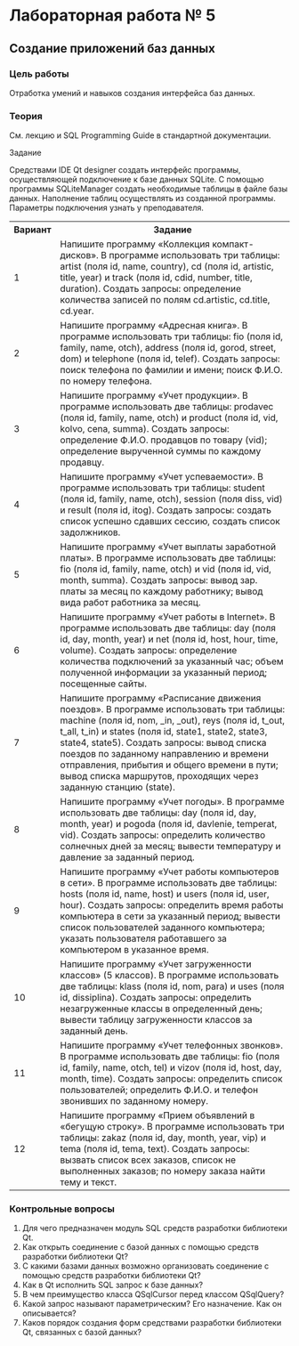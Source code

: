 # Лабораторная работа № 5

## Создание приложений баз данных

### Цель работы

Отработка умений и навыков создания интерфейса баз данных.

### Теория

См. лекцию и SQL Programming Guide в стандартной документации.

Задание

Средствами IDE Qt designer создать интерфейс программы, осуществляющей подключение к базе данных SQLite. С помощью программы SQLiteManager создать необходимые таблицы в файле базы данных. Наполнение таблиц осуществлять из созданной программы. Параметры подключения узнать у преподавателя.

<table>
    <tr>
        <th>Вариант</th>
        <th style="text-align: center;">Задание</th>
    </tr>
    <tr>
        <td>1</td>
        <td>Напишите программу «Коллекция компакт-дисков». В программе использовать три таблицы: artist (поля id, name, country), cd (поля id, artistic, title, year) и track (поля id, cdid, number, title, duration). Создать запросы: определение количества записей по полям cd.artistic, cd.title, cd.year.</td>
    </tr>
    <tr>
        <td>2</td>
        <td>Напишите программу «Адресная книга». В программе использовать три таблицы: fio (поля id, family, name, otch), address (поля id, gorod, street, dom) и telephone (поля id, telef). Создать запросы: поиск телефона по фамилии и имени; поиск Ф.И.О. по номеру телефона.</td>
    </tr>
    <tr>
        <td>3</td>
        <td>Напишите программу «Учет продукции». В программе использовать две таблицы: prodavec (поля id, family, name, otch) и product (поля id, vid, kolvo, cena, summa). Создать запросы: определение Ф.И.О. продавцов по товару (vid); определение вырученной суммы по каждому продавцу.</td>
    </tr>
    <tr>
        <td>4</td>
        <td>Напишите программу «Учет успеваемости». В программе использовать три таблицы: student (поля id, family, name, otch), session (поля diss, vid) и result (поля id, itog). Создать запросы: создать список успешно сдавших сессию, создать список задолжников.</td>
    </tr>
    <tr>
        <td>5</td>
        <td>Напишите программу «Учет выплаты заработной платы». В программе использовать две таблицы: fio (поля id, family, name, otch) и vid (поля id, vid, month, summa). Создать запросы: вывод зар. платы за месяц по каждому работнику; вывод вида работ работника за месяц.</td>
    </tr>
    <tr>
        <td>6</td>
        <td>Напишите программу «Учет работы в Internet». В программе использовать две таблицы: day (поля id, day, month, year) и net (поля id, host, hour, time, volume). Создать запросы: определение количества подключений за указанный час; объем полученной информации за указанный период; посещенные сайты.</td>
    </tr>
    <tr>
        <td>7</td>
        <td>Напишите программу «Расписание движения поездов». В программе использовать три таблицы: machine (поля id, nom, _in, _out), reys (поля id, t_out, t_all, t_in) и states (поля id, state1, state2, state3, state4, state5). Создать запросы: вывод списка поездов по заданному направлению и времени отправления, прибытия и общего времени в пути; вывод списка маршрутов, проходящих через заданную станцию (state).</td>
    </tr>
    <tr>
        <td>8</td>
        <td>Напишите программу «Учет погоды». В программе использовать две таблицы: day (поля id, day, month, year) и pogoda (поля id, davlenie, temperat, vid). Создать запросы: определить количество солнечных дней за месяц; вывести температуру и давление за заданный период.</td>
    </tr>
    <tr>
        <td>9</td>
        <td>Напишите программу «Учет работы компьютеров в сети». В программе использовать две таблицы: hosts (поля id, name, host) и users (поля id, user, hour). Создать запросы: определить время работы компьютера в сети за указанный период; вывести список пользователей заданного компьютера; указать пользователя работавшего за компьютером в указанное время.</td>
    </tr>
    <tr>
        <td>10</td>
        <td>Напишите программу «Учет загруженности классов» (5 классов). В программе использовать две таблицы: klass (поля id, nom, para) и uses (поля id, dissiplina). Создать запросы: определить незагруженные классы в определенный день; вывести таблицу загруженности классов за заданный день.</td>
    </tr>
    <tr>
        <td>11</td>
        <td>Напишите программу «Учет телефонных звонков». В программе использовать две таблицы: fio (поля id, family, name, otch, tel) и vizov (поля id, host, day, month, time). Создать запросы: определить список пользователей; определить Ф.И.О. и телефон звонивших по заданному номеру.</td>
    </tr>
    <tr>
        <td>12</td>
        <td>Напишите программу «Прием объявлений в «бегущую строку». В программе использовать три таблицы: zakaz (поля id, day, month, year, vip) и tema (поля id, tema, text). Создать запросы: вызвать список всех заказов, список не выполненных заказов; по номеру заказа найти тему и текст.</td>
    </tr>
</table>

### Контрольные вопросы

1. Для чего предназначен модуль SQL средств разработки библиотеки Qt.
2. Как открыть соединение с базой данных с помощью средств разработки библиотеки Qt?
3. С какими базами данных возможно организовать соединение с помощью средств разработки библиотеки Qt?
4. Как в Qt исполнить SQL запрос к базе данных?
5. В чем преимущество класса QSqlCursor перед классом QSqlQuery?
6. Какой запрос называют параметрическим? Его назначение. Как он описывается?
7. Каков порядок создания форм средствами разработки библиотеки Qt, связанных с базой данных?
